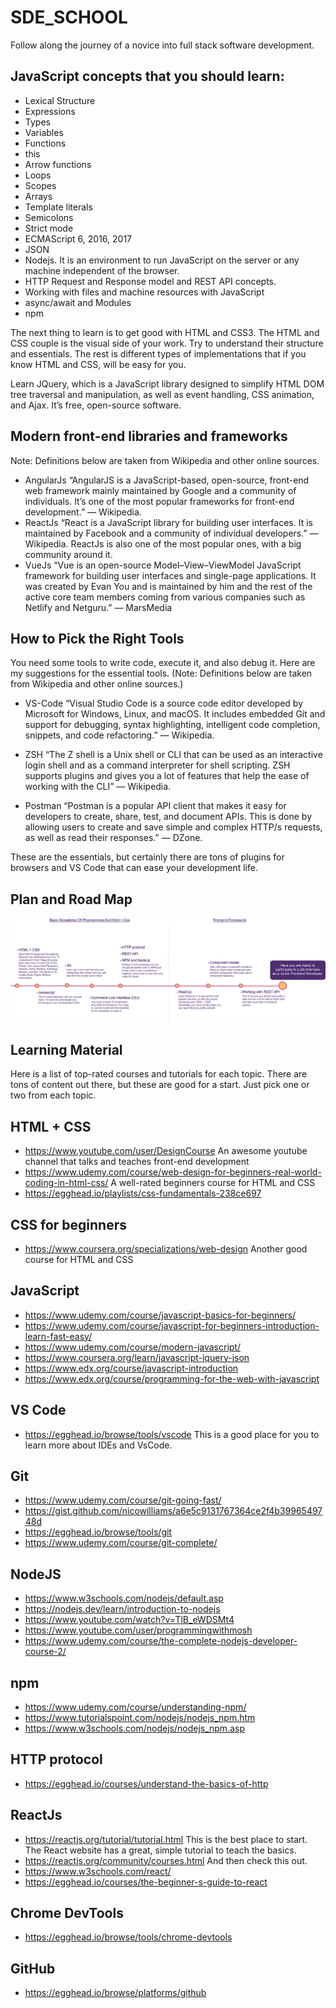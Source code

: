 # SDE_SCHOOL
Follow along the journey of a novice into full stack software development.


## JavaScript concepts that you should learn:

* Lexical Structure
* Expressions
* Types
* Variables
* Functions
* this
* Arrow functions
* Loops
* Scopes
* Arrays
* Template literals
* Semicolons
* Strict mode
* ECMAScript 6, 2016, 2017
* JSON
* Nodejs.  It is an environment to run JavaScript on the server or any machine independent of the browser.
* HTTP Request and Response model and REST API concepts.
* Working with files and machine resources with JavaScript
* async/await and Modules
* npm

The next thing to learn is to get good with HTML and CSS3. The HTML and CSS couple is the visual side of your work. 
Try to understand their structure and essentials. The rest is different types of implementations that if you know 
HTML and CSS, will be easy for you.

Learn JQuery, which is a JavaScript library designed to simplify HTML DOM tree traversal and manipulation, 
as well as event handling, CSS animation, and Ajax. It’s free, open-source software.


## Modern front-end libraries and frameworks
Note: Definitions below are taken from Wikipedia and other online sources.

* AngularJs “AngularJS is a JavaScript-based, open-source, front-end web framework mainly maintained by Google and a 
community of individuals. It’s one of the most popular frameworks for front-end development.” — Wikipedia.
* ReactJs “React is a JavaScript library for building user interfaces. It is maintained by Facebook and a community 
of individual developers.” — Wikipedia. ReactJs is also one of the most popular ones, with a big community around it.
* VueJs “Vue is an open-source Model–View–ViewModel JavaScript framework for building user interfaces and single-page 
applications. It was created by Evan You and is maintained by him and the rest of the active core team members coming 
from various companies such as Netlify and Netguru.” — MarsMedia




## How to Pick the Right Tools
You need some tools to write code, execute it, and also debug it. Here are my suggestions for the essential tools. 
(Note: Definitions below are taken from Wikipedia and other online sources.)

* VS-Code
“Visual Studio Code is a source code editor developed by Microsoft for Windows, Linux, and macOS. It includes embedded 
Git and support for debugging, syntax highlighting, intelligent code completion, snippets, and code refactoring.” — Wikipedia.

* ZSH
“The Z shell is a Unix shell or CLI that can be used as an interactive login shell and as a command interpreter for shell scripting. 
ZSH supports plugins and gives you a lot of features that help the ease of working with the CLI” — Wikipedia.

* Postman
“Postman is a popular API client that makes it easy for developers to create, share, test, and document APIs. This is done by allowing 
users to create and save simple and complex HTTP/s requests, as well as read their responses.” — DZone.

These are the essentials, but certainly there are tons of plugins for browsers and VS Code that can ease your development life.


## Plan and Road Map
![Road Plan](https://github.com/iamAkolab/sde_school/blob/main/1_qlrw9RN-bGSBqgKWUJkubw%402x.png)

## Learning Material
Here is a list of top-rated courses and tutorials for each topic. There are tons of content out there, but these are good for a start. Just pick one or two from each topic.


## HTML + CSS
* https://www.youtube.com/user/DesignCourse
An awesome youtube channel that talks and teaches front-end development
* https://www.udemy.com/course/web-design-for-beginners-real-world-coding-in-html-css/
A well-rated beginners course for HTML and CSS
* https://egghead.io/playlists/css-fundamentals-238ce697


## CSS for beginners
* https://www.coursera.org/specializations/web-design
Another good course for HTML and CSS


## JavaScript
* https://www.udemy.com/course/javascript-basics-for-beginners/
* https://www.udemy.com/course/javascript-for-beginners-introduction-learn-fast-easy/
* https://www.udemy.com/course/modern-javascript/
* https://www.coursera.org/learn/javascript-jquery-json
* https://www.edx.org/course/javascript-introduction
* https://www.edx.org/course/programming-for-the-web-with-javascript


## VS Code
* https://egghead.io/browse/tools/vscode
This is a good place for you to learn more about IDEs and VsCode.


## Git
* https://www.udemy.com/course/git-going-fast/
* https://gist.github.com/nicowilliams/a6e5c9131767364ce2f4b3996549748d
* https://egghead.io/browse/tools/git
* https://www.udemy.com/course/git-complete/


## NodeJS
* https://www.w3schools.com/nodejs/default.asp
* https://nodejs.dev/learn/introduction-to-nodejs
* https://www.youtube.com/watch?v=TlB_eWDSMt4
* https://www.youtube.com/user/programmingwithmosh
* https://www.udemy.com/course/the-complete-nodejs-developer-course-2/


## npm
* https://www.udemy.com/course/understanding-npm/
* https://www.tutorialspoint.com/nodejs/nodejs_npm.htm
* https://www.w3schools.com/nodejs/nodejs_npm.asp


## HTTP protocol
* https://egghead.io/courses/understand-the-basics-of-http


## ReactJs
* https://reactjs.org/tutorial/tutorial.html
This is the best place to start. The React website has a great, simple tutorial to teach the basics.
* https://reactjs.org/community/courses.html
And then check this out.
* https://www.w3schools.com/react/
* https://egghead.io/courses/the-beginner-s-guide-to-react


## Chrome DevTools
* https://egghead.io/browse/tools/chrome-devtools


## GitHub
* https://egghead.io/browse/platforms/github
